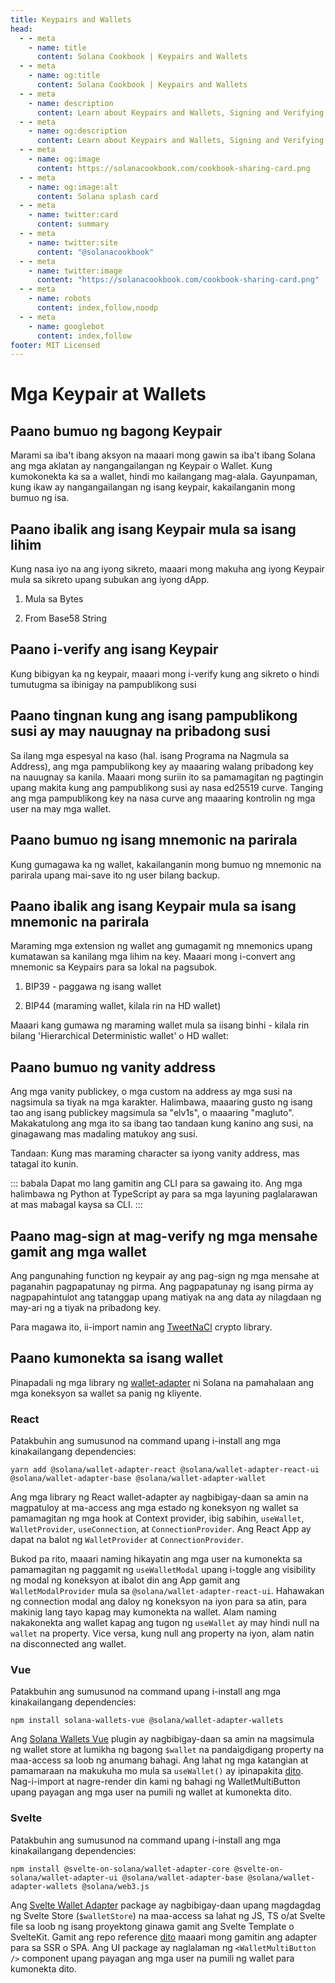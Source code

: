 ```yaml
---
title: Keypairs and Wallets
head:
  - - meta
    - name: title
      content: Solana Cookbook | Keypairs and Wallets
  - - meta
    - name: og:title
      content: Solana Cookbook | Keypairs and Wallets
  - - meta
    - name: description
      content: Learn about Keypairs and Wallets, Signing and Verifying Messages and more references for Building on Solana at The Solana cookbook.
  - - meta
    - name: og:description
      content: Learn about Keypairs and Wallets, Signing and Verifying Messages and more references for Building on Solana at The Solana cookbook.
  - - meta
    - name: og:image
      content: https://solanacookbook.com/cookbook-sharing-card.png
  - - meta
    - name: og:image:alt
      content: Solana splash card
  - - meta
    - name: twitter:card
      content: summary
  - - meta
    - name: twitter:site
      content: "@solanacookbook"
  - - meta
    - name: twitter:image
      content: "https://solanacookbook.com/cookbook-sharing-card.png"
  - - meta
    - name: robots
      content: index,follow,noodp
  - - meta
    - name: googlebot
      content: index,follow
footer: MIT Licensed
---
```


# Mga Keypair at Wallets

## Paano bumuo ng bagong Keypair

Marami sa iba't ibang aksyon na maaari mong gawin sa iba't ibang Solana
ang mga aklatan ay nangangailangan ng Keypair o Wallet. Kung kumokonekta ka sa a
wallet, hindi mo kailangang mag-alala. Gayunpaman, kung ikaw ay nangangailangan ng isang
keypair, kakailanganin mong bumuo ng isa.

<SolanaCodeGroup>
  <SolanaCodeGroupItem title="TS" active>

  <template v-slot:default>

@[code](@/code/keypairs-and-wallets/generate-keypair/generate-keypair.en.ts)

  </template>

  <template v-slot:preview>

@[code](@/code/keypairs-and-wallets/generate-keypair/generate-keypair.preview.en.ts)

  </template>

  </SolanaCodeGroupItem>

  <SolanaCodeGroupItem title="Python" >

  <template v-slot:default>

@[code](@/code/keypairs-and-wallets/generate-keypair/generate-keypair.en.py)

  </template>

  <template v-slot:preview>

@[code](@/code/keypairs-and-wallets/generate-keypair/generate-keypair.preview.en.py)

  </template>

  </SolanaCodeGroupItem>

  <SolanaCodeGroupItem title="C++" >

  <template v-slot:default>

@[code](@/code/keypairs-and-wallets/generate-keypair/generate-keypair.en.cpp)

  </template>

  <template v-slot:preview>

@[code](@/code/keypairs-and-wallets/generate-keypair/generate-keypair.preview.en.cpp)

  </template>

  </SolanaCodeGroupItem>

  <SolanaCodeGroupItem title="Rust" >

  <template v-slot:default>

@[code](@/code/keypairs-and-wallets/generate-keypair/generate-keypair.en.rs)

  </template>

  <template v-slot:preview>

@[code](@/code/keypairs-and-wallets/generate-keypair/generate-keypair.preview.en.rs)

  </template>

  </SolanaCodeGroupItem>

  <SolanaCodeGroupItem title="CLI">

  <template v-slot:default>

@[code](@/code/keypairs-and-wallets/generate-keypair/generate-keypair.en.sh)

  </template>

  <template v-slot:preview>

@[code](@/code/keypairs-and-wallets/generate-keypair/generate-keypair.preview.en.sh)

  </template>

  </SolanaCodeGroupItem>

</SolanaCodeGroup>

## Paano ibalik ang isang Keypair mula sa isang lihim

Kung nasa iyo na ang iyong sikreto, maaari mong makuha ang iyong Keypair mula sa sikreto
upang subukan ang iyong dApp.

1. Mula sa Bytes

<SolanaCodeGroup>
   <SolanaCodeGroupItem title="TS" active>

  <template v-slot:default>

@[code](@/code/keypairs-and-wallets/keypair-from-secret/keypair-from-secret.en.ts)

  </template>

  <template v-slot:preview>

@[code](@/code/keypairs-and-wallets/keypair-from-secret/keypair-from-secret.preview.en.ts)

  </template>

  </SolanaCodeGroupItem>

  <SolanaCodeGroupItem title="Python">

  <template v-slot:default>

@[code](@/code/keypairs-and-wallets/keypair-from-secret/keypair-from-secret.en.py)

  </template>

  <template v-slot:preview>

@[code](@/code/keypairs-and-wallets/keypair-from-secret/keypair-from-secret.preview.en.py)

  </template>

  </SolanaCodeGroupItem>

  <SolanaCodeGroupItem title="C++">

  <template v-slot:default>

@[code](@/code/keypairs-and-wallets/keypair-from-secret/keypair-from-secret.en.cpp)

  </template>

  <template v-slot:preview>

@[code](@/code/keypairs-and-wallets/keypair-from-secret/keypair-from-secret.preview.en.cpp)

  </template>

  </SolanaCodeGroupItem>

  <SolanaCodeGroupItem title="Rust">

  <template v-slot:default>

@[code](@/code/keypairs-and-wallets/keypair-from-secret/keypair-from-secret.en.rs)

  </template>

  <template v-slot:preview>

@[code](@/code/keypairs-and-wallets/keypair-from-secret/keypair-from-secret.preview.en.rs)

  </template>

  </SolanaCodeGroupItem>

  <SolanaCodeGroupItem title="CLI">

  <template v-slot:default>

@[code](@/code/keypairs-and-wallets/keypair-from-secret/keypair-from-secret.en.sh)

  </template>

  <template v-slot:preview>

@[code](@/code/keypairs-and-wallets/keypair-from-secret/keypair-from-secret.en.sh)

  </template>

  </SolanaCodeGroupItem>

</SolanaCodeGroup>

2. From Base58 String

<SolanaCodeGroup>
   <SolanaCodeGroupItem title="TS" active>

  <template v-slot:default>

@[code](@/code/keypairs-and-wallets/keypair-from-secret/from-bs58.en.ts)

  </template>

  <template v-slot:preview>

@[code](@/code/keypairs-and-wallets/keypair-from-secret/from-bs58.preview.en.ts)

  </template>

  </SolanaCodeGroupItem>

  <SolanaCodeGroupItem title="Python">

  <template v-slot:default>

@[code](@/code/keypairs-and-wallets/keypair-from-secret/from-bs58.en.py)

  </template>

  <template v-slot:preview>

@[code](@/code/keypairs-and-wallets/keypair-from-secret/from-bs58.preview.en.py)

  </template>

  </SolanaCodeGroupItem>

  <SolanaCodeGroupItem title="Rust">

  <template v-slot:default>

@[code](@/code/keypairs-and-wallets/keypair-from-secret/from-bs58.en.rs)

  </template>

  <template v-slot:preview>

@[code](@/code/keypairs-and-wallets/keypair-from-secret/from-bs58.preview.en.rs)

  </template>

  </SolanaCodeGroupItem>

</SolanaCodeGroup>

## Paano i-verify ang isang Keypair

Kung bibigyan ka ng keypair, maaari mong i-verify kung ang sikreto o hindi
tumutugma sa ibinigay na pampublikong susi

<SolanaCodeGroup>
   <SolanaCodeGroupItem title="TS" active>

  <template v-slot:default>

@[code](@/code/keypairs-and-wallets/verify-keypair/verify-keypair.en.ts)

  </template>

  <template v-slot:preview>

@[code](@/code/keypairs-and-wallets/verify-keypair/verify-keypair.preview.en.ts)

  </template>

  </SolanaCodeGroupItem>

  <SolanaCodeGroupItem title="Python">

  <template v-slot:default>

@[code](@/code/keypairs-and-wallets/verify-keypair/verify-keypair.en.py)

  </template>

  <template v-slot:preview>

@[code](@/code/keypairs-and-wallets/verify-keypair/verify-keypair.preview.en.py)

  </template>

  </SolanaCodeGroupItem>

  <SolanaCodeGroupItem title="C++">

  <template v-slot:default>

@[code](@/code/keypairs-and-wallets/verify-keypair/verify-keypair.en.cpp)

  </template>

  <template v-slot:preview>

@[code](@/code/keypairs-and-wallets/verify-keypair/verify-keypair.preview.en.cpp)

  </template>

  </SolanaCodeGroupItem>

  <SolanaCodeGroupItem title="CLI">

  <template v-slot:default>

@[code](@/code/keypairs-and-wallets/verify-keypair/verify-keypair.en.sh)

  </template>

  <template v-slot:preview>

@[code](@/code/keypairs-and-wallets/verify-keypair/verify-keypair.en.sh)

  </template>

  </SolanaCodeGroupItem>

</SolanaCodeGroup>

## Paano tingnan kung ang isang pampublikong susi ay may nauugnay na pribadong susi

Sa ilang mga espesyal na kaso (hal. isang Programa na Nagmula sa Address), ang mga pampublikong key ay maaaring walang pribadong key na nauugnay sa kanila. Maaari mong suriin ito sa pamamagitan ng pagtingin upang makita kung ang pampublikong susi ay nasa ed25519 curve. Tanging ang mga pampublikong key na nasa curve ang maaaring kontrolin ng mga user na may mga wallet.

<SolanaCodeGroup>
  <SolanaCodeGroupItem title="TS" active>

  <template v-slot:default>

@[code](@/code/keypairs-and-wallets/check-valid-publickey/check-valid-publickey.ts)

  </template>

  <template v-slot:preview>

@[code](@/code/keypairs-and-wallets/check-valid-publickey/check-valid-publickey.preview.ts)

  </template>

  </SolanaCodeGroupItem>

  <SolanaCodeGroupItem title="Python" active>

  <template v-slot:default>

@[code](@/code/keypairs-and-wallets/check-valid-publickey/check-valid-publickey.py)

  </template>

  <template v-slot:preview>

@[code](@/code/keypairs-and-wallets/check-valid-publickey/check-valid-publickey.preview.py)

  </template>

  </SolanaCodeGroupItem>

  <SolanaCodeGroupItem title="C++" active>

  <template v-slot:default>

@[code](@/code/keypairs-and-wallets/check-valid-publickey/check-valid-publickey.cpp)

  </template>

  <template v-slot:preview>

@[code](@/code/keypairs-and-wallets/check-valid-publickey/check-valid-publickey.preview.cpp)

  </template>

  </SolanaCodeGroupItem>

  <SolanaCodeGroupItem title="Rust" active>

  <template v-slot:default>

@[code](@/code/keypairs-and-wallets/check-valid-publickey/check-valid-publickey.rs)

  </template>

  <template v-slot:preview>

@[code](@/code/keypairs-and-wallets/check-valid-publickey/check-valid-publickey.preview.rs)

  </template>

  </SolanaCodeGroupItem>

</SolanaCodeGroup>


## Paano bumuo ng isang mnemonic na parirala

Kung gumagawa ka ng wallet, kakailanganin mong bumuo ng mnemonic na parirala upang mai-save ito ng user bilang backup.

<SolanaCodeGroup>
  <SolanaCodeGroupItem title="TS" active>

  <template v-slot:default>

@[code](@/code/keypairs-and-wallets/generate-mnemonic/from-bip39.ts)

  </template>

  <template v-slot:preview>

@[code](@/code/keypairs-and-wallets/generate-mnemonic/from-bip39.preview.ts)

  </template>

  </SolanaCodeGroupItem>

  <SolanaCodeGroupItem title="Python">

  <template v-slot:default>

@[code](@/code/keypairs-and-wallets/generate-mnemonic/from-bip39.py)

  </template>

  <template v-slot:preview>

@[code](@/code/keypairs-and-wallets/generate-mnemonic/from-bip39.preview.py)

  </template>

  </SolanaCodeGroupItem>

  <SolanaCodeGroupItem title="CLI">

  <template v-slot:default>

@[code](@/code/keypairs-and-wallets/generate-mnemonic/from-bip39.sh)

  </template>

  <template v-slot:preview>

@[code](@/code/keypairs-and-wallets/generate-mnemonic/from-bip39.sh)

  </template>

  </SolanaCodeGroupItem>

</SolanaCodeGroup>

## Paano ibalik ang isang Keypair mula sa isang mnemonic na parirala

Maraming mga extension ng wallet ang gumagamit ng mnemonics upang kumatawan sa kanilang mga lihim na key.
Maaari mong i-convert ang mnemonic sa Keypairs para sa lokal na pagsubok.

1. BIP39 - paggawa ng isang wallet

<SolanaCodeGroup>
   <SolanaCodeGroupItem title="TS" active>

  <template v-slot:default>

@[code](@/code/keypairs-and-wallets/mnemonic-to-keypair/from-bip39.ts)

  </template>

  <template v-slot:preview>

@[code](@/code/keypairs-and-wallets/mnemonic-to-keypair/from-bip39.preview.ts)

  </template>

  </SolanaCodeGroupItem>

  <SolanaCodeGroupItem title="Python">

  <template v-slot:default>

@[code](@/code/keypairs-and-wallets/mnemonic-to-keypair/from-bip39.py)

  </template>

  <template v-slot:preview>

@[code](@/code/keypairs-and-wallets/mnemonic-to-keypair/from-bip39.preview.py)

  </template>

  </SolanaCodeGroupItem>

  <SolanaCodeGroupItem title="CLI">

  <template v-slot:default>

@[code](@/code/keypairs-and-wallets/mnemonic-to-keypair/from-bip39.sh)

  </template>

  <template v-slot:preview>

@[code](@/code/keypairs-and-wallets/mnemonic-to-keypair/from-bip39.sh)

  </template>

  </SolanaCodeGroupItem>

</SolanaCodeGroup>

2. BIP44 (maraming wallet, kilala rin na HD wallet)

Maaari kang gumawa ng maraming wallet mula sa iisang binhi - kilala rin bilang 'Hierarchical Deterministic wallet' o HD wallet:

<SolanaCodeGroup>
   <SolanaCodeGroupItem title="TS" active>

  <template v-slot:default>

@[code](@/code/keypairs-and-wallets/mnemonic-to-keypair/from-bip44.ts)

  </template>

  <template v-slot:preview>

@[code](@/code/keypairs-and-wallets/mnemonic-to-keypair/from-bip44.preview.ts)

  </template>

  </SolanaCodeGroupItem>

  <SolanaCodeGroupItem title="CLI">

  <template v-slot:default>

@[code](@/code/keypairs-and-wallets/mnemonic-to-keypair/from-bip44.sh)

  </template>

  <template v-slot:preview>

@[code](@/code/keypairs-and-wallets/mnemonic-to-keypair/from-bip44.sh)

  </template>

  </SolanaCodeGroupItem>

</SolanaCodeGroup>

## Paano bumuo ng vanity address

Ang mga vanity publickey, o mga custom na address ay mga susi na nagsimula sa
tiyak na mga karakter. Halimbawa, maaaring gusto ng isang tao ang isang publickey
magsimula sa "elv1s", o maaaring "magluto". Makakatulong ang mga ito sa ibang tao
tandaan kung kanino ang susi, na ginagawang mas madaling matukoy ang susi.

Tandaan: Kung mas maraming character sa iyong vanity address, mas tatagal ito
kunin.

::: babala
Dapat mo lang gamitin ang CLI para sa gawaing ito. Ang mga halimbawa ng Python at TypeScript ay para sa mga layuning paglalarawan at mas mabagal kaysa sa CLI.
:::

<SolanaCodeGroup>
   <SolanaCodeGroupItem title="TS" active>

  <template v-slot:default>

@[code](@/code/keypairs-and-wallets/vanity-publickeys/vanity-publickeys.en.ts)

  </template>

  <template v-slot:preview>

@[code](@/code/keypairs-and-wallets/vanity-publickeys/vanity-publickeys.preview.en.ts)

  </template>

  </SolanaCodeGroupItem>

  <SolanaCodeGroupItem title="Python">

  <template v-slot:default>

@[code](@/code/keypairs-and-wallets/vanity-publickeys/vanity-publickeys.en.py)

  </template>

  <template v-slot:preview>

@[code](@/code/keypairs-and-wallets/vanity-publickeys/vanity-publickeys.preview.en.py)

  </template>

  </SolanaCodeGroupItem>

  <SolanaCodeGroupItem title="C++">

  <template v-slot:default>

@[code](@/code/keypairs-and-wallets/vanity-publickeys/vanity-publickeys.en.cpp)

  </template>

  <template v-slot:preview>

@[code](@/code/keypairs-and-wallets/vanity-publickeys/vanity-publickeys.preview.en.cpp)

  </template>

  </SolanaCodeGroupItem>

  <SolanaCodeGroupItem title="CLI">

  <template v-slot:default>

@[code](@/code/keypairs-and-wallets/vanity-publickeys/vanity-publickeys.en.sh)

  </template>

  <template v-slot:preview>

@[code](@/code/keypairs-and-wallets/vanity-publickeys/vanity-publickeys.en.sh)

  </template>

  </SolanaCodeGroupItem>

</SolanaCodeGroup>

## Paano mag-sign at mag-verify ng mga mensahe gamit ang mga wallet

Ang pangunahing function ng keypair ay ang pag-sign ng mga mensahe at paganahin
pagpapatunay ng pirma. Ang pagpapatunay ng isang pirma ay nagpapahintulot
ang tatanggap upang matiyak na ang data ay nilagdaan ng may-ari ng a
tiyak na pribadong key.

Para magawa ito, ii-import namin ang [TweetNaCl][1] crypto library.

<SolanaCodeGroup>
   <SolanaCodeGroupItem title="TS" active>

  <template v-slot:default>

@[code](@/code/keypairs-and-wallets/sign-verify-message/sign-verify-message.en.ts)

  </template>

  <template v-slot:preview>

@[code](@/code/keypairs-and-wallets/sign-verify-message/sign-verify-message.preview.en.ts)

  </template>

  </SolanaCodeGroupItem>

  <SolanaCodeGroupItem title="Python">

  <template v-slot:default>

@[code](@/code/keypairs-and-wallets/sign-verify-message/sign-verify-message.en.py)

  </template>

  <template v-slot:preview>

@[code](@/code/keypairs-and-wallets/sign-verify-message/sign-verify-message.preview.en.py)

  </template>

  </SolanaCodeGroupItem>

</SolanaCodeGroup>

[1]: https://www.npmjs.com/package/tweetnacl

## Paano kumonekta sa isang wallet

Pinapadali ng mga library ng [wallet-adapter](https://github.com/solana-labs/wallet-adapter) ni Solana na pamahalaan ang mga koneksyon sa wallet sa panig ng kliyente.

### React

Patakbuhin ang sumusunod na command upang i-install ang mga kinakailangang dependencies:

```/bin/bash
yarn add @solana/wallet-adapter-react @solana/wallet-adapter-react-ui @solana/wallet-adapter-base @solana/wallet-adapter-wallet
```

Ang mga library ng React wallet-adapter ay nagbibigay-daan sa amin na magpatuloy at ma-access ang mga estado ng koneksyon ng wallet sa pamamagitan ng mga hook at Context provider, ibig sabihin, `useWallet`, `WalletProvider`, `useConnection`, at `ConnectionProvider`. Ang React App ay dapat na balot ng `WalletProvider` at `ConnectionProvider`.

Bukod pa rito, maaari naming hikayatin ang mga user na kumonekta sa pamamagitan ng paggamit ng `useWalletModal` upang i-toggle ang visibility ng modal ng koneksyon at ibalot din ang App gamit ang `WalletModalProvider` mula sa `@solana/wallet-adapter-react-ui`. Hahawakan ng connection modal ang daloy ng koneksyon na iyon para sa atin, para makinig lang tayo kapag may kumonekta na wallet. Alam naming nakakonekta ang wallet kapag ang tugon ng `useWallet` ay may hindi null na `wallet` na property. Vice versa, kung null ang property na iyon, alam natin na disconnected ang wallet.

<SolanaCodeGroup>
   <SolanaCodeGroupItem title="TS" active>

  <template v-slot:default>

@[code](@/code/keypairs-and-wallets/connect-to-wallet/connect-to-wallet-react.en.tsx)

  </template>

  <template v-slot:preview>

@[code](@/code/keypairs-and-wallets/connect-to-wallet/connect-to-wallet-react.preview.en.tsx)

  </template>

  </SolanaCodeGroupItem>

</SolanaCodeGroup>

### Vue

Patakbuhin ang sumusunod na command upang i-install ang mga kinakailangang dependencies:

```/bin/bash
npm install solana-wallets-vue @solana/wallet-adapter-wallets
```

Ang [Solana Wallets Vue](https://github.com/lorisleiva/solana-wallets-vue) plugin ay nagbibigay-daan sa amin na magsimula ng wallet store at lumikha ng bagong `$wallet` na pandaigdigang property na maa-access sa loob ng anumang bahagi. Ang lahat ng mga katangian at pamamaraan na makukuha mo mula sa `useWallet()` ay ipinapakita [dito](https://github.com/lorisleiva/solana-wallets-vue#usewallet-references). Nag-i-import at nagre-render din kami ng bahagi ng WalletMultiButton upang payagan ang mga user na pumili ng wallet at kumonekta dito.

<SolanaCodeGroup>
   <SolanaCodeGroupItem title="Vue" active>

  <template v-slot:default>

@[code](@/code/keypairs-and-wallets/connect-to-wallet/connect-to-wallet-vue.en.vue)

  </template>

  <template v-slot:preview>

@[code](@/code/keypairs-and-wallets/connect-to-wallet/connect-to-wallet-vue.preview.en.vue)

  </template>

  </SolanaCodeGroupItem>

</SolanaCodeGroup>

### Svelte

Patakbuhin ang sumusunod na command upang i-install ang mga kinakailangang dependencies:

```/bin/bash
npm install @svelte-on-solana/wallet-adapter-core @svelte-on-solana/wallet-adapter-ui @solana/wallet-adapter-base @solana/wallet-adapter-wallets @solana/web3.js
```

Ang [Svelte Wallet Adapter](https://github.com/svelte-on-solana/wallet-adapter) package ay nagbibigay-daan upang magdagdag ng Svelte Store (`$walletStore`) na maa-access sa lahat ng JS, TS o/at Svelte file sa loob ng isang proyektong ginawa gamit ang Svelte Template o SvelteKit. Gamit ang repo reference [dito](https://github.com/svelte-on-solana/wallet-adapter/blob/master/packages/core/README.md/) maaari mong gamitin ang adapter para sa SSR o SPA. Ang UI package ay naglalaman ng `<WalletMultiButton />` component upang payagan ang mga user na pumili ng wallet para kumonekta dito.

<SolanaCodeGroup>
   <SolanaCodeGroupItem title="Svelte" active>

  <template v-slot:default>

@[code](@/code/keypairs-and-wallets/connect-to-wallet/connect-to-wallet-svelte.en.html)

  </template>

  <template v-slot:preview>

@[code](@/code/keypairs-and-wallets/connect-to-wallet/connect-to-wallet-svelte.preview.en.html)

  </template>

  </SolanaCodeGroupItem>

</SolanaCodeGroup>

